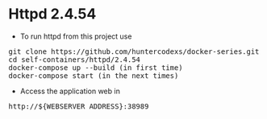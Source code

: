 # Httpd 2.4.54

- To run httpd from this project use

<pre>
git clone https://github.com/huntercodexs/docker-series.git .
cd self-containers/httpd/2.4.54
docker-compose up --build (in first time)
docker-compose start (in the next times)
</pre>

- Access the application web in

<pre>
http://${WEBSERVER_ADDRESS}:38989
</pre>